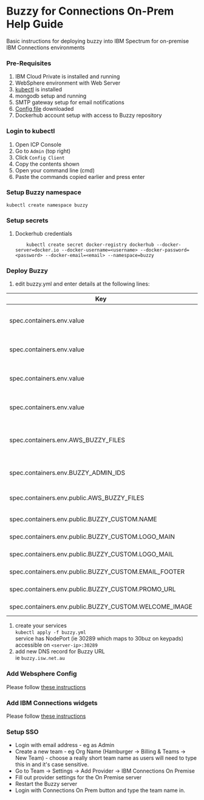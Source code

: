 # Buzzy for Connections On-Prem Help Guide
Basic instructions for deploying buzzy into IBM Spectrum for on-premise IBM Connections environments

### Pre-Requisites
1. IBM Cloud Private is installed and running
1. WebSphere environment with Web Server
1. [kubectl](https://kubernetes.io/docs/tasks/tools/install-kubectl/) is installed
1. mongodb setup and running
1. SMTP gateway setup for email notifications
1. [Config file](/assets/config/buzzy.yml) downloaded
1. Dockerhub account setup with access to Buzzy repository



### Login to kubectl
1. Open ICP Console
2. Go to `Admin` (top right)
3. Click `Config Client`
4. Copy the contents shown
5. Open your command line (cmd)
6. Paste the commands copied earlier and press enter


### Setup Buzzy namespace
    kubectl create namespace buzzy

### Setup secrets
1.  Dockerhub credentials

            kubectl create secret docker-registry dockerhub --docker-server=docker.io --docker-username=<username> --docker-password=<password> --docker-email=<email> --namespace=buzzy

### Deploy Buzzy

1. edit buzzy.yml and enter details at the following lines:	 

| Key | Line | Description |
| --- | ---- | ----------- |
| spec.containers.env.value | 50 | URL you are deploying Buzzy to  |
| spec.containers.env.value | 54 | Enter your mongoDB credentials   |
| spec.containers.env.value | 56 | Enter your mongoDB debug credentials   |
| spec.containers.env.value | 58 | Enter your SMTP details |
| spec.containers.env.AWS_BUZZY_FILES | 68-74 | Your individual AWS details for file storage  |
| spec.containers.env.BUZZY_ADMIN_IDS | 126 | Enter Admin user ids |
| spec.containers.env.public.AWS_BUZZY_FILES | 228 | More AWS details for files |
| spec.containers.env.public.BUZZY_CUSTOM.NAME | 364 | Company Name |
| spec.containers.env.public.BUZZY_CUSTOM.LOGO_MAIN | 367 | URL of your main logo |
| spec.containers.env.public.BUZZY_CUSTOM.LOGO_MAIL | 368 | URL of us in Email |
| spec.containers.env.public.BUZZY_CUSTOM.EMAIL_FOOTER | 371 | Email Footer |
| spec.containers.env.public.BUZZY_CUSTOM.PROMO_URL | 374 | Splash image |
| spec.containers.env.public.BUZZY_CUSTOM.WELCOME_IMAGE | 375 | Welcome Image |

1. create your services   
`kubectl apply -f buzzy.yml`   
service has NodePort (ie 30289 which maps to 30buz on keypads)   
accessible on `<server-ip>:30289`
1. add new DNS record for Buzzy URL   
ie `buzzy.isw.net.au`

### Add Websphere Config
Please follow [these instructions](/buzzy/buzzy-wasconfig/)

### Add IBM Connections widgets
Please follow [these instructions](/buzzy/buzzy-widgets/)

### Setup SSO

* Login with email address - eg as Admin  
* Create a new team - eg Org Name (Hamburger -> Billing & Teams -> New Team) - choose a really short team name as users will need to type this in and it's case sensitive.  
* Go to Team -> Settings -> Add Provider -> IBM Connections On Premise  
* Fill out provider settings for the On Premise server  
* Restart the Buzzy server  
* Login with Connections On Prem button and type the team name in.  
